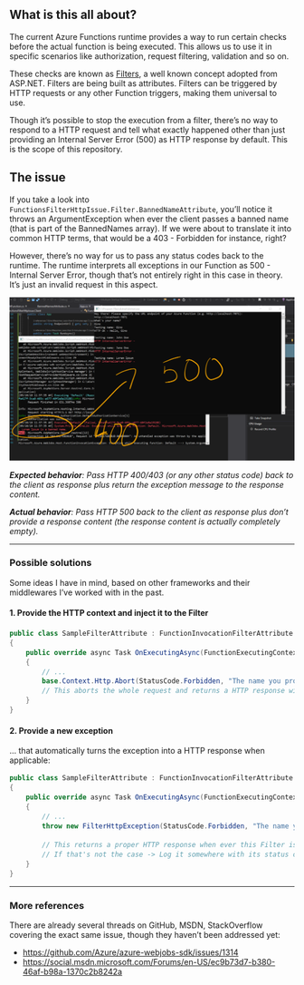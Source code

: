 ## What is this all about?

The current Azure Functions runtime provides a way to run certain checks before the actual function is being executed. This allows us to use it in specific scenarios like authorization, request filtering, validation and so on.

These checks are known as [Filters](https://github.com/Azure/azure-webjobs-sdk/wiki/Function-Filters), a well known concept adopted from ASP.NET. Filters are being built as attributes. Filters can be triggered by HTTP requests or any other Function triggers, making them universal to use.

Though it’s possible to stop the execution from a filter, there’s no way to respond to a HTTP request and tell what exactly happened other than just providing an Internal Server Error (500) as HTTP response by default. This is the scope of this repository.

## The issue

If you take a look into `FunctionsFilterHttpIssue.Filter.BannedNameAttribute`, you’ll notice it throws an ArgumentException when ever the client passes a banned name (that is part of the BannedNames array). If we were about to translate it into common HTTP terms, that would be a 403 - Forbidden for instance, right?

However, there’s no way for us to pass any status codes back to the runtime. The runtime interprets all exceptions in our Function as 500 - Internal Server Error, though that’s not entirely right in this case in theory. It’s just an invalid request in this aspect.



![1536579551008](assets/1536579551008.png)

_**Expected behavior**: Pass HTTP 400/403 (or any other status code) back to the client as response plus return the exception message to the response content._

_**Actual behavior**: Pass HTTP 500 back to the client as response plus don’t provide a response content (the response content is actually completely empty)._

---

### Possible solutions

Some ideas I have in mind, based on other frameworks and their middlewares I’ve worked with in the past.

#### 1. Provide the HTTP context and inject it to the Filter

```csharp
public class SampleFilterAttribute : FunctionInvocationFilterAttribute
{
    public override async Task OnExecutingAsync(FunctionExecutingContext executingContext, CancellationToken cancellationToken) 
    {
        // ...
        base.Context.Http.Abort(StatusCode.Forbidden, "The name you provided belongs to the banned list of names.");
        // This aborts the whole request and returns a HTTP response with the status code and the error message as body content.
    }
}
```



#### 2. Provide a new exception 

… that automatically turns the exception into a HTTP response when applicable:

```csharp
public class SampleFilterAttribute : FunctionInvocationFilterAttribute
{
    public override async Task OnExecutingAsync(FunctionExecutingContext executingContext, CancellationToken cancellationToken) 
    {
        // ...
        throw new FilterHttpException(StatusCode.Forbidden, "The name you provided belongs to the banned list of names.");
        
        // This returns a proper HTTP response when ever this Filter is being called by a HTTP trigger.
        // If that's not the case -> Log it somewhere with its status code and handle it as common exception.
    }
}
```



---

### More references

There are already several threads on GitHub, MSDN, StackOverflow covering the exact same issue, though they haven’t been addressed yet:

- https://github.com/Azure/azure-webjobs-sdk/issues/1314
- https://social.msdn.microsoft.com/Forums/en-US/ec9b73d7-b380-46af-b98a-1370c2b8242a